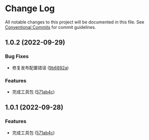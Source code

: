 # Change Log

All notable changes to this project will be documented in this file.
See [Conventional Commits](https://conventionalcommits.org) for commit guidelines.

## 1.0.2 (2022-09-29)


### Bug Fixes

* 修复发布配置错误 ([9b6892a](https://github.com/fuxiang123/test-learn/commit/9b6892a902580134022ee0233f4888d974030565))


### Features

* 完成工具包 ([571ab4c](https://github.com/fuxiang123/test-learn/commit/571ab4c1fe311b5f90e0912822f678d67d71ee58))






## 1.0.1 (2022-09-28)

### Features

- 完成工具包 ([571ab4c](https://github.com/fuxiang123/test-learn/commit/571ab4c1fe311b5f90e0912822f678d67d71ee58))
